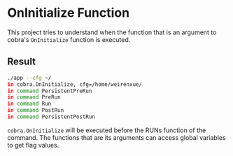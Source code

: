 # OnInitialize Function

This project tries to understand when the function that is an argument to cobra's `OnInitialize` function is executed.

## Result

```sh
./app --cfg ~/
in cobra.OnInitialize, cfg=/home/weirenxue/
in command PersistentPreRun
in command PreRun
in command Run
in command PostRun
in command PersistentPostRun
```

`cobra.OnInitialize` will be executed before the RUNs function of the command. The functions that are its arguments can access global variables to get flag values.
